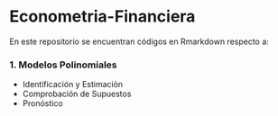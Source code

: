 # Econometria-Financiera
En este repositorio se encuentran códigos en Rmarkdown respecto a:

### 1. Modelos Polinomiales
* Identificación y Estimación
* Comprobación de Supuestos
* Pronóstico
